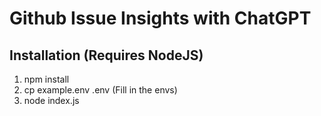 # Github Issue Insights with ChatGPT

## Installation (Requires NodeJS)

1. npm install
2. cp example.env .env (Fill in the envs)
3. node index.js
